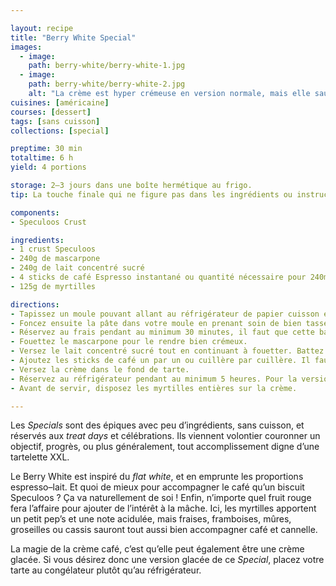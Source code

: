 ```yaml
---

layout: recipe
title: "Berry White Special"
images:
  - image:
    path: berry-white/berry-white-1.jpg
  - image:
    path: berry-white/berry-white-2.jpg
    alt: "La crème est hyper crémeuse en version normale, mais elle saura particulièrement bien se tenir en version glacée. En tout cas, elle enrobe les myrtilles sans être trop liquide, donc pas besoin de gélifiant."
cuisines: [américaine]
courses: [dessert]
tags: [sans cuisson]
collections: [special]

preptime: 30 min
totaltime: 6 h
yield: 4 portions

storage: 2–3 jours dans une boîte hermétique au frigo.
tip: La touche finale qui ne figure pas dans les ingrédients ou instructions, c’est la mousse de lait. Les plus motivés pourront la verser sur les fruits rouges à la toute fin du montage histoire de peaufiner l’aspect <i lang="en">flat white</i>.

components:
- Speculoos Crust

ingredients:
- 1 crust Speculoos
- 240g de mascarpone
- 240g de lait concentré sucré
- 4 sticks de café Espresso instantané ou quantité nécessaire pour 240ml (voir paquet/boîte)
- 125g de myrtilles

directions:
- Tapissez un moule pouvant allant au réfrigérateur de papier cuisson en minimisant au maximum les plis.
- Foncez ensuite la pâte dans votre moule en prenant soin de bien tasser la base et les bords. Les bords doivent être suffisamment hauts pour accueillir la ganache et le glaçage – après à vous d'adapter les proportions aux différentes étapes du montage si vous voyez que les bords ne le sont pas assez. 
- Réservez au frais pendant au minimum 30 minutes, il faut que cette base soit suffisamment solide pour accueillir la ganache.
- Fouettez le mascarpone pour le rendre bien crémeux. 
- Versez le lait concentré sucré tout en continuant à fouetter. Battez jusqu’à obtenir une belle crème suffisamment liquide pour pouvoir dissoudre le café.
- Ajoutez les sticks de café un par un ou cuillère par cuillère. Il faut que la dose soit bien incorporée, avec une crème bien lisse, avant d’ajouter le suivant.
- Versez la crème dans le fond de tarte.
- Réservez au réfrigérateur pendant au minimum 5 heures. Pour la version glacée, au moins 3 heures au congélateur.
- Avant de servir, disposez les myrtilles entières sur la crème.

---
```


Les <i lang="en">Specials</i> sont des épiques avec peu d’ingrédients, sans cuisson, et réservés aux <i lang="en">treat days</i> et célébrations. Ils viennent volontier couronner un objectif, progrès, ou plus généralement, tout accomplissement digne d’une tartelette XXL.

Le Berry White est inspiré du <i lang="en">flat white</i>, et en emprunte les proportions espresso–lait. Et quoi de mieux pour accompagner le café qu’un biscuit Speculoos&nbsp;? Ça va naturellement de soi&nbsp;! Enfin, n’importe quel fruit rouge fera l’affaire pour ajouter de l’intérêt à la mâche. Ici, les myrtilles apportent un petit pep’s et une note acidulée, mais fraises, framboises, mûres, groseilles ou cassis sauront tout aussi bien accompagner café et cannelle. 

La magie de la crème café, c’est qu’elle peut également être une crème glacée. Si vous désirez donc une version glacée de ce <i lang="en">Special</i>, placez votre tarte au congélateur plutôt qu’au réfrigérateur.
